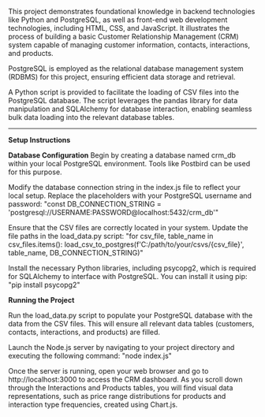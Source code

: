 This project demonstrates foundational knowledge in backend technologies like Python and PostgreSQL, as well as front-end web development technologies, including HTML, CSS, and JavaScript. It illustrates the process of building a basic Customer Relationship Management (CRM) system capable of managing customer information, contacts, interactions, and products.

PostgreSQL is employed as the relational database management system (RDBMS) for this project, ensuring efficient data storage and retrieval.

A Python script is provided to facilitate the loading of CSV files into the PostgreSQL database. The script leverages the pandas library for data manipulation and SQLAlchemy for database interaction, enabling seamless bulk data loading into the relevant database tables.

-----------------------------

**Setup Instructions**


**Database Configuration**
Begin by creating a database named crm_db within your local PostgreSQL environment. Tools like Postbird can be used for this purpose.

Modify the database connection string in the index.js file to reflect your local setup. Replace the placeholders with your PostgreSQL username and password:
"const DB_CONNECTION_STRING = 'postgresql://USERNAME:PASSWORD@localhost:5432/crm_db'"

Ensure that the CSV files are correctly located in your system. Update the file paths in the load_data.py script:
"for csv_file, table_name in csv_files.items():
    load_csv_to_postgres(f'C:/path/to/your/csvs/{csv_file}', table_name, DB_CONNECTION_STRING)"
    
Install the necessary Python libraries, including psycopg2, which is required for SQLAlchemy to interface with PostgreSQL. You can install it using pip:
"pip install psycopg2"


**Running the Project**

Run the load_data.py script to populate your PostgreSQL database with the data from the CSV files. This will ensure all relevant data tables (customers, contacts, interactions, and products) are filled.

Launch the Node.js server by navigating to your project directory and executing the following command:
"node index.js"

Once the server is running, open your web browser and go to http://localhost:3000 to access the CRM dashboard.
As you scroll down through the Interactions and Products tables, you will find visual data representations, such as price range distributions for products and interaction type frequencies, created using Chart.js.
